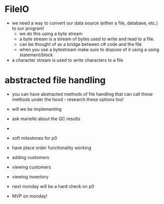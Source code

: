 # FileIO

- we need a way to convert our data source (either a file, database, etc.) to our program!
    - we do this using a byte stream
    - a byte stream is a stream of bytes used to write and read to a file.
    - can be thought of as a bridge between c# code and the file
    - when you use a bytestream make sure to dispose of it using a using statement/block
- a character stream is used to write characters to a file



# abstracted file handling
- you can have abstracted methods of file handling that can call these methods under the hood - research these options too!

- will we be implementing 

- ask marielle about the QC results
- 


- soft milestones for p0
- have place order functionality working
- adding customers
- viewing customers
- viewing inventory



- next monday will be a hard check on p0
- MVP on monday!